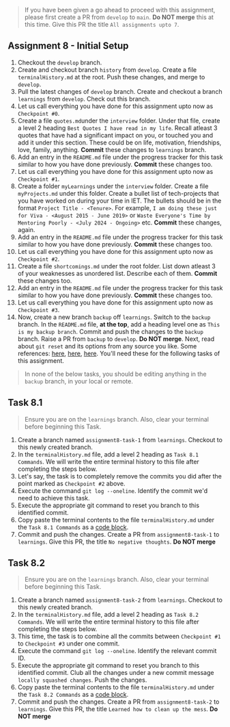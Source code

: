 
> If you have been given a go ahead to proceed with this assignment, please first create a PR from `develop` to `main`. **Do NOT merge** this at this time. Give this PR the title `All assignments upto 7`. 

## Assignment 8 - Initial Setup
1. Checkout the `develop` branch.
2. Create and checkout branch `history` from `develop`. Create a file `terminalHistory.md` at the root. Push these changes, and merge to `develop`.
3. Pull the latest changes of `develop` branch. Create and checkout a branch `learnings` from `develop`. Check out this branch.
4. Let us call everything you have done for this assignment upto now as `Checkpoint #0`.
5. Create a file `quotes.md`under the `interview` folder. Under that file, create a level 2 heading `Best Quotes I have read in my life`. Recall atleast 3 quotes that have had a significant impact on you, or touched you and add it under this section. These could be on life, motivation, friendships, love, family, anything. **Commit** these changes to `learnings` branch.
6. Add an entry in the `README.md` file under the progress tracker for this task similar to how you have done previously. **Commit** these changes too.
7. Let us call everything you have done for this assignment upto now as `Checkpoint #1`.
8. Create a folder `myLearnings` under the `interview` folder. Create a file `myProjects.md` under this folder. Create a bullet list of tech-projects that you have worked on during your time in IET. The bullets should be in the format `Project Title - <Tenure>`. For example, `I am doing these just for Viva - <August 2015 - June 2019>` or `Waste Everyone's Time by Mentoring Poorly - <July 2024 - Ongoing>` etc. **Commit** these changes, again.
9. Add an entry in the `README.md` file under the progress tracker for this task similar to how you have done previously. **Commit** these changes too.
10. Let us call everything you have done for this assignment upto now as `Checkpoint #2`.
11. Create a file `shortcomings.md` under the root folder. List down atleast 3 of your weaknesses as unordered list. Describe each of them. **Commit** these changes too.
12. Add an entry in the `README.md` file under the progress tracker for this task similar to how you have done previously. **Commit** these changes too.
13. Let us call everything you have done for this assignment upto now as `Checkpoint #3`.
14. Now, create a new branch `backup` off `learnings`. Switch to the `backup` branch. In the `README.md` file, **at the top**, add a heading level one as `This is my backup branch`. Commit and push the changes to the `backup` branch. Raise a PR from `backup` to `develop`. **Do NOT merge**. Next, read about `git reset` and its options from any source you like. Some references: [here](https://www.geeksforgeeks.org/git/whats-the-difference-between-git-reset-mixed-soft-and-hard/), [here](https://www.gitkraken.com/learn/git/git-reset), [here](https://www.w3schools.com/git/git_reset.asp). You'll need these for the following tasks of this assignment.

> In none of the below tasks, you should be editing anything in the `backup` branch, in your local or remote.

## Task 8.1
> Ensure you are on the `learnings` branch. Also, clear your terminal before beginning this Task.
1. Create a branch named `assignment8-task-1` from `learnings`. Checkout to this newly created branch.
2. In the `terminalHistory.md` file, add a level 2 heading as `Task 8.1 Commands`. We will write the entire terminal history to this file after completing the steps below.
3. Let's say, the task is to completely remove the commits you did after the point marked as `Checkpoint #2` above.
4. Execute the command `git log --oneline`. Identify the commit we'd need to achieve this task.
5. Execute the appropriate git command to reset you branch to this identified commit.
6. Copy paste the terminal contents to the file `terminalHistory.md` under the `Task 8.1 Commands` as a [code block](https://docs.github.com/en/get-started/writing-on-github/working-with-advanced-formatting/creating-and-highlighting-code-blocks). 
7.  Commit and push the changes. Create a PR from `assignment8-task-1` to `learnings`. Give this PR, the title `No negative thoughts`. **Do NOT merge**

## Task 8.2 
> Ensure you are on the `learnings` branch. Also, clear your terminal before beginning this Task.
1. Create a branch named `assignment8-task-2` from `learnings`. Checkout to this newly created branch.
2. In the `terminalHistory.md` file, add a level 2 heading as `Task 8.2 Commands`. We will write the entire terminal history to this file after completing the steps below.
3. This time, the task is to combine all the commits between `Checkpoint #1` to `Checkpoint #3` under one commit.
4. Execute the command `git log --oneline`. Identify the relevant commit ID.
5. Execute the appropriate git command to reset you branch to this identified commit. Club all the changes under a new commit message `locally squashed changes`. Push the changes.
6. Copy paste the terminal contents to the file `terminalHistory.md` under the `Task 8.2 Commands` as a [code block](https://docs.github.com/en/get-started/writing-on-github/working-with-advanced-formatting/creating-and-highlighting-code-blocks). 
7.  Commit and push the changes. Create a PR from `assignment8-task-2` to `learnings`. Give this PR, the title `Learned how to clean up the mess`. **Do NOT merge**
